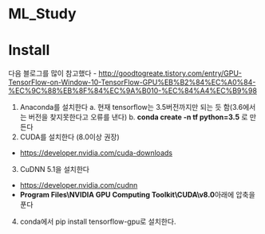ML_Study
========

# Install

다음 블로그를 많이 참고했다 - http://goodtogreate.tistory.com/entry/GPU-TensorFlow-on-Window-10-TensorFlow-GPU%EB%B2%84%EC%A0%84-%EC%9C%88%EB%8F%84%EC%9A%B010-%EC%84%A4%EC%B9%98

1. Anaconda를 설치한다
  a. 현재 tensorflow는 3.5버전까지만 되는 듯 함(3.6에서는 버전을 찾지못한다고 오류를 낸다)
  b. **conda create -n tf python=3.5** 로 만든다
2. CUDA를 설치한다 (8.0이상 권장)
  * https://developer.nvidia.com/cuda-downloads
3. CuDNN 5.1을 설치한다
  * https://developer.nvidia.com/cudnn
  * **Program Files\NVIDIA GPU Computing Toolkit\CUDA\v8.0**아래에 압축을 푼다
4. conda에서 pip install tensorflow-gpu로 설치한다.




